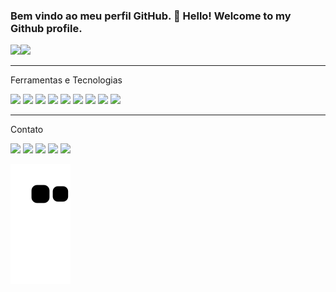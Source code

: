 ###  Bem vindo ao meu perfil GitHub. 👋 Hello! Welcome to my Github profile. 
<div>
  <a href="https://github.com/jonnatanfarias"></a>
  <img height="180em" src="https://github-readme-stats.vercel.app/api?username=jonnatanfarias&amp;show_icons=true&amp;theme=dracula&amp;include_all_commits=true&amp;count_private=true" style="max-width: 100%;"><img height="180em" src="https://github-readme-stats.vercel.app/api/top-langs/?username=jonnatanfarias&amp;layout=compact&amp;langs_count=7&amp;theme=dracula" style="max-width: 100%;">
  
  <hr class="rounded">
</div>

<p>Ferramentas e Tecnologias</p>

<div>
<img src="https://cdn.jsdelivr.net/gh/devicons/devicon/icons/java/java-original-wordmark.svg" height="50px" widght = "50px"/>
<img src="https://cdn.jsdelivr.net/gh/devicons/devicon/icons/android/android-plain.svg" height="50px" widght = "50px" />                 
<img src="https://cdn.jsdelivr.net/gh/devicons/devicon/icons/python/python-original-wordmark.svg" height="50px" widght = "50px"/>
<img src="https://cdn.jsdelivr.net/gh/devicons/devicon/icons/csharp/csharp-original.svg" height="50px" widght = "50px"/>
<img src="https://cdn.jsdelivr.net/gh/devicons/devicon/icons/html5/html5-original-wordmark.svg" height="50px" widght = "50px" />         
<img src="https://cdn.jsdelivr.net/gh/devicons/devicon/icons/css3/css3-original-wordmark.svg" height="50px" widght = "50px"/>       
<img src="https://cdn.jsdelivr.net/gh/devicons/devicon/icons/javascript/javascript-original.svg" height="50px" widght = "50px"/>
<img src="https://cdn.jsdelivr.net/gh/devicons/devicon/icons/oracle/oracle-original.svg" height="50px" widght = "50px"/>
<img src="https://cdn.jsdelivr.net/gh/devicons/devicon/icons/mysql/mysql-original-wordmark.svg" height="50px" widght = "50px"/>                     
</div>
<hr class="rounded">

<div>

<p>Contato</p>

<a href="https://www.youtube.com/seu-canal-youtube-aqui" target="_blank"><img src="https://img.shields.io/badge/YouTube-FF0000?style=for-the-badge&logo=youtube&logoColor=white" target="_blank"></a>
<a href="https://instagram.com/seu-usuário-instagram-aqui" target="_blank"><img src="https://img.shields.io/badge/-Instagram-%23E4405F?style=for-the-badge&logo=instagram&logoColor=white" target="_blank"></a>
<a href="https://www.twitch.tv/seu-usuário-aqui" target="_blank"><img src="https://img.shields.io/badge/Twitch-9146FF?style=for-the-badge&logo=twitch&logoColor=white" target="_blank"></a>
<a href = "mailto:contato@seu-usuário-aqui"><img src="https://img.shields.io/badge/Gmail-D14836?style=for-the-badge&logo=gmail&logoColor=white" target="_blank"></a>
<a href="https://www.linkedin.com/in/seu-usuário-linkedln-aqui" target="_blank"><img src="https://img.shields.io/badge/-LinkedIn-%230077B5?style=for-the-badge&logo=linkedin&logoColor=white" target="_blank"></a>   
</div>

![Snake animation](https://github.com/jonnatanfarias/jonnatanfarias/blob/output/github-contribution-grid-snake.svg)

          
